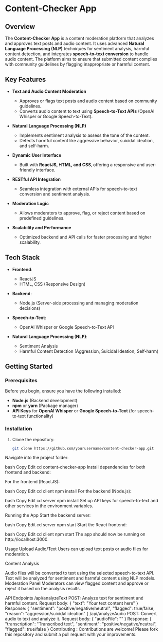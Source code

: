# Content-Checker App


## Overview

The **Content-Checker App** is a content moderation platform that analyzes and approves text posts and audio content. It uses advanced **Natural Language Processing (NLP)** techniques for sentiment analysis, harmful content detection, and integrates **speech-to-text conversion** to handle audio content. The platform aims to ensure that submitted content complies with community guidelines by flagging inappropriate or harmful content.

## Key Features

- **Text and Audio Content Moderation**  
  - Approves or flags text posts and audio content based on community guidelines.
  - Converts audio content to text using **Speech-to-Text APIs** (OpenAI Whisper or Google Speech-to-Text).
  
- **Natural Language Processing (NLP)**  
  - Implements sentiment analysis to assess the tone of the content.
  - Detects harmful content like aggressive behavior, suicidal ideation, and self-harm.
  
- **Dynamic User Interface**  
  - Built with **ReactJS, HTML, and CSS**, offering a responsive and user-friendly interface.
  
- **RESTful API Integration**  
  - Seamless integration with external APIs for speech-to-text conversion and sentiment analysis.
  
- **Moderation Logic**  
  - Allows moderators to approve, flag, or reject content based on predefined guidelines.
  
- **Scalability and Performance**  
  - Optimized backend and API calls for faster processing and higher scalability.

## Tech Stack

- **Frontend**:  
  - ReactJS  
  - HTML, CSS (Responsive Design)
  
- **Backend**:  
  - Node.js (Server-side processing and managing moderation decisions)

- **Speech-to-Text**:  
  - OpenAI Whisper or Google Speech-to-Text API

- **Natural Language Processing (NLP)**:  
  - Sentiment Analysis  
  - Harmful Content Detection (Aggression, Suicidal Ideation, Self-harm)

## Getting Started

### Prerequisites

Before you begin, ensure you have the following installed:

- **Node.js** (Backend development)
- **npm** or **yarn** (Package manager)
- **API Keys** for **OpenAI Whisper** or **Google Speech-to-Text** (for speech-to-text functionality)

### Installation

1. Clone the repository:

   ```bash
   git clone https://github.com/yourusername/content-checker-app.git
Navigate into the project folder:

bash
Copy
Edit
cd content-checker-app
Install dependencies for both frontend and backend:

For the frontend (ReactJS):

bash
Copy
Edit
cd client
npm install
For the backend (Node.js):

bash
Copy
Edit
cd server
npm install
Set up API keys for speech-to-text and other services in the environment variables.

Running the App
Start the backend server:

bash
Copy
Edit
cd server
npm start
Start the React frontend:

bash
Copy
Edit
cd client
npm start
The app should now be running on  http://localhost:3000.

Usage
Upload Audio/Text
Users can upload text posts or audio files for moderation.

Content Analysis

Audio files will be converted to text using the selected speech-to-text API.
Text will be analyzed for sentiment and harmful content using NLP models.
Moderation Panel
Moderators can view flagged content and approve or reject it based on the analysis results.

API Endpoints
/api/analyzeText
POST: Analyze text for sentiment and harmful content.
Request body: { 
              "text": "Your text content here"
              }
Response: { 
              "sentiment": "positive/negative/neutral", 
              "flagged": true/false, 
              "reason": "aggression/suicidal ideation" 
              }
/api/analyzeAudio
POST: Convert audio to text and analyze it.
Request body: {
              "audioFile": "<file>" 
              }
Response: {
              "transcription": "Transcribed text",
              "sentiment": "positive/negative/neutral", 
              "flagged": true/false 
            }
Contributing : 
Contributions are welcome! Please fork this repository and submit a pull request with your improvements.
